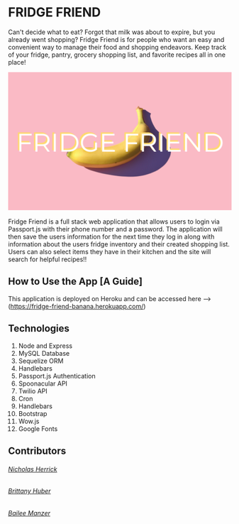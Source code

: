 # FRIDGE FRIEND
Can't decide what to eat? Forgot that milk was about to expire, but you already went shopping? Fridge Friend is for people who want an easy and convenient way to manage their food and shopping endeavors. Keep track of your fridge, pantry, grocery shopping list, and favorite recipes all in one place!

![image](public/images/README.png)

Fridge Friend is a full stack web application that allows users to login via Passport.js with their phone number and a password. The application will then save the users information for the next time they log in along with information about the users fridge inventory and their created shopping list. Users can also select items they have in their kitchen and the site will search for helpful recipes!!

## How to Use the App [A Guide]
This application is deployed on Heroku and can be accessed here --> (https://fridge-friend-banana.herokuapp.com/)

## Technologies
1. Node and Express
2. MySQL Database
3. Sequelize ORM
4. Handlebars
5. Passport.js Authentication
6. Spoonacular API
7. Twilio API
8. Cron
9. Handlebars
10. Bootstrap
11. Wow.js
12. Google Fonts

## Contributors
###### [Nicholas Herrick](https://github.com/nicholasherrick)
###### [Brittany Huber](https://github.com/bhuber23)
###### [Bailee Manzer](https://github.com/baileemmanzer)
